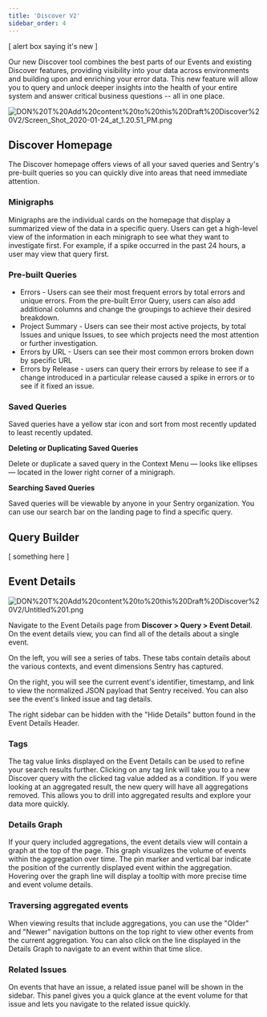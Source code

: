 ```yaml
---
title: 'Discover V2'
sidebar_order: 4
---
```


[ alert box saying it's new ]

Our new Discover tool combines the best parts of our Events and existing Discover features, providing visibility into your data across environments and building upon and enriching your error data. This new feature will allow you to query and unlock deeper insights into the health of your entire system and answer critical business questions -- all in one place.

![DON%20T%20Add%20content%20to%20this%20Draft%20Discover%20V2/Screen_Shot_2020-01-24_at_1.20.51_PM.png](DON%20T%20Add%20content%20to%20this%20Draft%20Discover%20V2/Screen_Shot_2020-01-24_at_1.20.51_PM.png)

## Discover Homepage

The Discover homepage offers views of all your saved queries and Sentry's pre-built queries so you can quickly dive into areas that need immediate attention.

### Minigraphs

Minigraphs are the individual cards on the homepage that display a summarized view of the data in a specific query. Users can get a high-level view of the information in each minigraph to see what they want to investigate first. For example, if a spike occurred in the past 24 hours, a user may view that query first.

### Pre-built Queries

- Errors - Users can see their most frequent errors by total errors and unique errors. From the pre-built Error Query, users can also add additional columns and change the groupings to achieve their desired breakdown.
- Project Summary - Users can see their most active projects, by total Issues and unique Issues, to see which projects need the most attention or further investigation.
- Errors by URL - Users can see their most common errors broken down by specific URL
- Errors by Release - users can query their errors by release to see if a change introduced in a particular release caused a spike in errors or to see if it fixed an issue.

### Saved Queries

Saved queries have a yellow star icon and sort from most recently updated to least recently updated.

**Deleting or Duplicating Saved Queries**

Delete or duplicate a saved query in the Context Menu — looks like ellipses — located in the lower right corner of a minigraph.

**Searching Saved Queries**

Saved queries will be viewable by anyone in your Sentry organization. You can use our search bar on the landing page to find a specific query. 


## Query Builder

[ something here ]

## Event Details

![DON%20T%20Add%20content%20to%20this%20Draft%20Discover%20V2/Untitled%201.png](DON%20T%20Add%20content%20to%20this%20Draft%20Discover%20V2/Untitled%201.png)

Navigate to the Event Details page from **Discover > Query > Event Detail**. On the event details view, you can find all of the details about a single event. 

On the left, you will see a series of tabs. These tabs contain details about the various contexts, and event dimensions Sentry has captured. 

On the right, you will see the current event's identifier, timestamp, and link to view the normalized JSON payload that Sentry received. You can also see the event's linked issue and tag details.

The right sidebar can be hidden with the "Hide Details" button found in the Event Details Header.

### Tags

The tag value links displayed on the Event Details can be used to refine your search results further. Clicking on any tag link will take you to a new Discover query with the clicked tag value added as a condition. If you were looking at an aggregated result, the new query will have all aggregations removed. This allows you to drill into aggregated results and explore your data more quickly.

### Details Graph

If your query included aggregations, the event details view will contain a graph at the top of the page. This graph visualizes the volume of events within the aggregation over time. The pin marker and vertical bar indicate the position of the currently displayed event within the aggregation. Hovering over the graph line will display a tooltip with more precise time and event volume details.

### Traversing aggregated events

When viewing results that include aggregations, you can use the "Older" and "Newer" navigation buttons on the top right to view other events from the current aggregation. You can also click on the line displayed in the Details Graph to navigate to an event within that time slice.

### Related Issues

On events that have an issue, a related issue panel will be shown in the sidebar. This panel gives you a quick glance at the event volume for that issue and lets you navigate to the related issue quickly.

